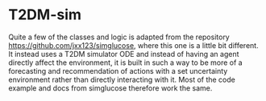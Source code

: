 # T2DM-sim
Quite a few of the classes and logic is adapted from the repository https://github.com/jxx123/simglucose, where this one is a little bit different. It instead uses a T2DM simulator ODE and instead of having an agent directly affect the environment, it is built in such a way to be more of a forecasting and recommendation of actions with a set uncertainty environment rather than directly interacting with it. Most of the code example and docs from simglucose therefore work the same.
